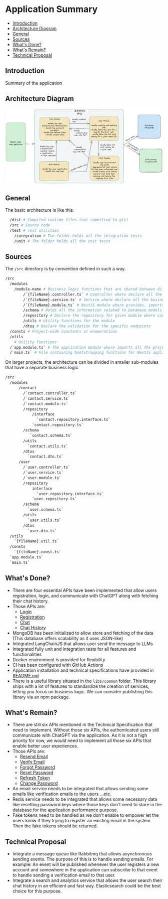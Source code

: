 # Application Summary

- [Introduction](#introduction)
- [Architecture Diagram](#architecture-diagram)
- [General](#general)
- [Sources](#sources)
- [What's Done?](#whats-done)
- [What's Remain?](#whats-remain)
- [Technical Proposal](#technical-proposal)


## Introduction
Summary of the application

## Architecture Diagram

![backend diagram](images/chat-gpt-app-diagram.png)


## General

The basic architecture is like this.

```bash
  /dist # Compiled runtime files (not committed to git)
  /src # Source code
  /test # Test utilities
    /integration # The folder holds all the integration tests
    /unit # The folder holds all the unit tests
```


## Sources

The `/src` directory is by convention defined in such a way.
```bash
/src
  /modules
    /module-name # Business logic functions that are shared between different endpoints.
        /`{fileName}.controller.ts` # Controller where declare all the endpoints logic of the module
        /`{fileName}.service.ts` # Service where declare all the business logic handlers and actions as a bridge to connect between Service and Database
        /`{fileName}.module.ts` # NestJS module where provides, imports and exports the entities, controllers, services, repositories needed
        /schema # Holds all the information related to Database models that's represent for the module
        /repository # Declare the repository for given module where coordinates with the database model
        /utils # Utility functions for the module
        /dtos # Declare the validation for the specific endpoints
  /consts # Project-wide constants or enumerations
  /utils
    # Utility functions
  /`app.module.ts` # The application module where imports all the project's modules
  /`main.ts` # File containing bootstrapping functions for NestJs application
```

On larger projects, the architecture can be divided in smaller sub-modules that have a separate business logic.

```bash
/src
  /modules
      /contact
        /`contact.controller.ts`
        /`contact.service.ts`
        /`contact.module.ts`
        /repository
            /interface
              `contact.repository.interface.ts`
            `contact.repository.ts`
        /schema
           `contact.schema.ts`   
        /utils
          `contact.utils.ts`
        /dtos
          `contact.dto.ts`      
      /user
        /`user.controller.ts`
        /`user.service.ts`
        /`user.module.ts`
        /repository
            interface
              `user.repository.interface.ts`
            `user.repository.ts`
        /schema
          `user.schema.ts`   
        /utils
          `user.utils.ts` 
        /dtos
          `user.dto.ts`         
  /utils
    `{fileName}.util.ts`
  /consts
    `{fileName}.const.ts`  
  `app.module.ts`
  `main.ts`  
```

## What's Done?

- There are four essential APIs have been implemented that allow users registration, login, and communicate with ChatGPT along with fetching their chat history.
- Those APIs are:
    + [Login](https://github.com/phatvo21/chat-gpt-app#post---apiv1publicauthlogin)
    + [Registration](https://github.com/phatvo21/chat-gpt-app#post---apiv1publicauthregistration)
    + [Chat](https://github.com/phatvo21/chat-gpt-app#post---apiv1chat)
    + [Chat History](https://github.com/phatvo21/chat-gpt-app#get---apiv1userschat-history)
- MongoDB has been initialized to allow store and fetching of the data (This database offers scalability as it uses JSON-like)
- Integrated LangChainJS that allows user send the message to LLMs
- Integrated fully unit and integration tests for all features and functionalities
- Docker environment is provided for flexibility
- CI has been configured with GitHub Actions
- Application installation and technical specifications have provided in [README.md](../README.md)
- There is a useful library situated in the `libs/common` folder. This library ships with a lot of features to standardize the creation of services, letting you focus on business logic. We can consider publishing this library via an npm package. 

## What's Remain?

- There are still six APIs mentioned in the Technical Specification that need to implement. Without those six APIs, the authenticated users still communicate with ChatGPT via the application. As it is not a high priority for now, we would need to implement all those six APIs that enable better user experiences.
- Those APIs are:
  + [Resend Email](https://github.com/phatvo21/chat-gpt-app#post---apiv1publicauthresend-email)
  + [Verify Email](https://github.com/phatvo21/chat-gpt-app#post---apiv1publicauthverify-email)
  + [Forgot Password](https://github.com/phatvo21/chat-gpt-app#post---apiv1publicauthforgot-password)
  + [Reset Password](https://github.com/phatvo21/chat-gpt-app#post---apiv1publicauthreset-password)
  + [Refresh Token](https://github.com/phatvo21/chat-gpt-app#post---apiv1publicauthrefresh)
  + [Change Password](https://github.com/phatvo21/chat-gpt-app#patch---apiv1change-password)
- An email service needs to be integrated that allows sending some emails like verification emails to the users ...etc.
- Redis service needs to be integrated that allows some necessary data like resetting password keys where those keys don't need to store in the database for the application performance purpose.
- Fake tokens need to be handled as we don't enable to empower let the users know if they trying to register an existing email in the system. Then the fake tokens should be returned.  

## Technical Proposal
- Integrate a message queue like Rabbitmq that allows asynchronous sending events. The purpose of this is to handle sending emails. For example: An event will be published whenever the user registers a new account and somewhere in the application can subscribe to that event to handle sending a verification email to that user. 
- Integrate a search and analytics service that allows the user search their chat history in an efficient and fast way. Elasticsearch could be the best choice for this purpose.